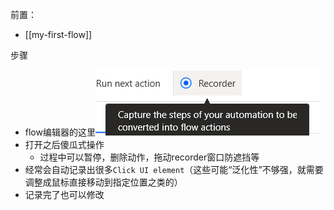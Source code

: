 前置：
- [[my-first-flow]]

步骤
- flow编辑器的这里![](recording.png)
- 打开之后傻瓜式操作
  - 过程中可以暂停，删除动作，拖动recorder窗口防遮挡等
- 经常会自动记录出很多`Click UI element`（这些可能“泛化性”不够强，就需要调整成鼠标直接移动到指定位置之类的）
- 记录完了也可以修改